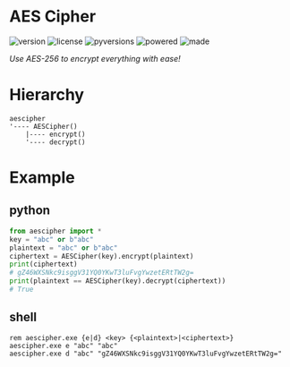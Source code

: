 # AES Cipher

<badges>![version](https://img.shields.io/pypi/v/aescipher.svg)
![license](https://img.shields.io/pypi/l/aescipher.svg)
![pyversions](https://img.shields.io/pypi/pyversions/aescipher.svg)
![powered](https://img.shields.io/badge/Powered%20by-UTF8-red.svg)
![made](https://img.shields.io/badge/Made%20with-PyCharm-red.svg)
</badges>

<i>Use AES-256 to encrypt everything with ease!</i>

# Hierarchy

```
aescipher
'---- AESCipher()
    |---- encrypt()
    '---- decrypt()
```

# Example

## python
```python
from aescipher import *
key = "abc" or b"abc"
plaintext = "abc" or b"abc"
ciphertext = AESCipher(key).encrypt(plaintext)
print(ciphertext)
# gZ46WXSNkc9isggV31YQ0YKwT3luFvgYwzetERtTW2g=
print(plaintext == AESCipher(key).decrypt(ciphertext))
# True
```

## shell
```shell script
rem aescipher.exe {e|d} <key> {<plaintext>|<ciphertext>}
aescipher.exe e "abc" "abc"
aescipher.exe d "abc" "gZ46WXSNkc9isggV31YQ0YKwT3luFvgYwzetERtTW2g="
```
